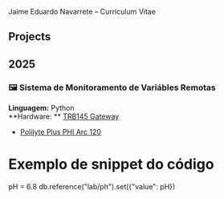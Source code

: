  Jaime Eduardo Navarrete – Curriculum Vitae

## Projects

## 2025  
### 🖼️ Sistema de Monitoramento de Variábles Remotas

**Linguagem:** Python  
**Hardware: ** <a href="https://teltonika-networks.com/products/gateways/trb145" target="_blank">TRB145 Gateway</a>
 + <a href="https://www.hamiltoncompany.com/product-specs/242428-4313" target="_blank">Polilyte Plus PHI Arc 120</a>
# Exemplo de snippet do código


pH = 6.8
db.reference("lab/ph").set({"value": pH})
